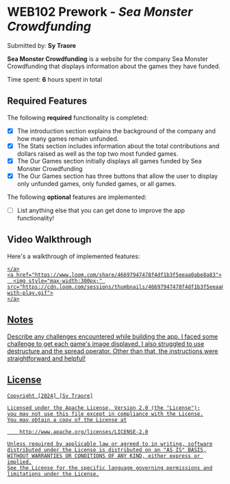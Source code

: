 # WEB102 Prework - *Sea Monster Crowdfunding*

Submitted by: **Sy Traore**

**Sea Monster Crowdfunding** is a website for the company Sea Monster Crowdfunding that displays information about the games they have funded.

Time spent: **6** hours spent in total

## Required Features

The following **required** functionality is completed:

* [x] The introduction section explains the background of the company and how many games remain unfunded.
* [x] The Stats section includes information about the total contributions and dollars raised as well as the top two most funded games.
* [x] The Our Games section initially displays all games funded by Sea Monster Crowdfunding
* [x] The Our Games section has three buttons that allow the user to display only unfunded games, only funded games, or all games.

The following **optional** features are implemented:

* [ ] List anything else that you can get done to improve the app functionality!

## Video Walkthrough

Here's a walkthrough of implemented features:

<div>
    <a href="https://www.loom.com/share/46697947478f4df1b3f5eeaa0abe8a83">
      
    </a>
    <a href="https://www.loom.com/share/46697947478f4df1b3f5eeaa0abe8a83">
      <img style="max-width:300px;" src="https://cdn.loom.com/sessions/thumbnails/46697947478f4df1b3f5eeaa0abe8a83-with-play.gif">
    </a>
  </div>

## Notes

Describe any challenges encountered while building the app.
I faced some challenge to get each game's image displayed. I also struggled to use destructure and the spread operator.
Other than that, the instructions were straightforward and helpful!

## License

    Copyright [2024] [Sy Traore]

    Licensed under the Apache License, Version 2.0 (the "License");
    you may not use this file except in compliance with the License.
    You may obtain a copy of the License at

        http://www.apache.org/licenses/LICENSE-2.0

    Unless required by applicable law or agreed to in writing, software
    distributed under the License is distributed on an "AS IS" BASIS,
    WITHOUT WARRANTIES OR CONDITIONS OF ANY KIND, either express or implied.
    See the License for the specific language governing permissions and
    limitations under the License.
